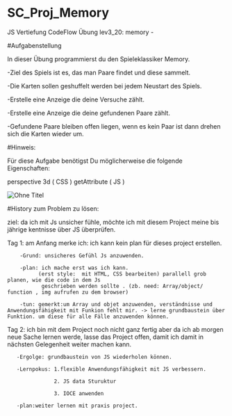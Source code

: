 # SC_Proj_Memory 

 
JS Vertiefung CodeFlow Übung lev3_20: memory - 

#Aufgabenstellung

In dieser Übung programmierst du den Spieleklassiker Memory.

-Ziel des Spiels ist es, das man Paare findet und diese sammelt.

-Die Karten sollen geshuffelt werden bei jedem Neustart des Spiels.

-Erstelle eine Anzeige die deine Versuche zählt.

-Erstelle eine Anzeige die deine gefundenen Paare zählt.

-Gefundene Paare bleiben offen liegen, wenn es kein Paar ist dann drehen sich die Karten wieder um.

#Hinweis:

Für diese Aufgabe benötigst Du möglicherweise die folgende Eigenschaften:

perspective 3d ( CSS )
getAttribute ( JS )

![Ohne Titel](https://user-images.githubusercontent.com/79414990/132261684-bfe788cf-0e81-4253-aa5f-1830784ddec6.png)



#History zum Problem zu lösen:

ziel: da ich mit Js unsicher fühle, möchte ich mit diesem Project meine bis jährige kentnisse über JS überprüfen. 

Tag 1: am Anfang merke ich: ich kann kein plan für dieses project erstellen.

        -Grund: unsicheres Gefühl Js anzuwenden.

        -plan: ich mache erst was ich kann.
              (erst style:  mit HTML, CSS bearbeiten) parallell grob planen, wie die code in dem Js
               geschrieben werden sollte . (zb. need: Array/object/ function , img aufrufen zu dem browser)

        -tun: gemerkt:um Array und objet anzuwenden, verständnisse und Anwendungsfähigkeit mit Funkion fehlt mir. -> lerne grundbaustein über Funktion. um diese für alle Fälle anzuwenden können.  

Tag 2: ich bin mit dem Project noch nicht ganz fertig aber da ich ab morgen neue Sache lernen werde, lasse das Project offen, damit ich damit in nächsten Gelegenheit weiter machen kann.

       -Ergolge: grundbaustein von JS wiederholen können.

       -Lernpokus: 1.flexible Anwendungsfähigkeit mit JS verbessern.

                   2. JS data Sturuktur 

                   3. IOCE anwenden

       -plan:weiter lernen mit praxis project. 

                                  
